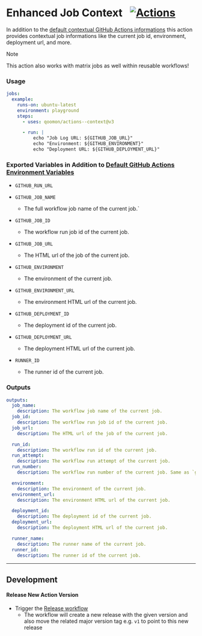 # Enhanced Job Context &nbsp; [![Actions](https://img.shields.io/badge/qoomon-GitHub%20Actions-blue)](https://github.com/qoomon/actions)

In addition to the [default contextual GitHub Actions informations](https://docs.github.com/en/actions/writing-workflows/choosing-what-your-workflow-does/accessing-contextual-information-about-workflow-runs) this action provides contextual job informations like the current job id, environment, deployment url, and more.

> [!Note]
> This action also works with matrix jobs as well within reusable workflows!

### Usage
```yaml
jobs:
  example:
    runs-on: ubuntu-latest
    environment: playground
    steps:
      - uses: qoomon/actions--context@v3

      - run: |
          echo "Job Log URL: ${GITHUB_JOB_URL}"
          echo "Environment: ${GITHUB_ENVIRONMENT}"
          echo "Deployment URL: ${GITHUB_DEPLOYMENT_URL}"
```

### Exported Variables in Addition to [Default GitHub Actions Environment Variables](https://docs.github.com/en/actions/writing-workflows/choosing-what-your-workflow-does/store-information-in-variables#default-environment-variables)
- `GITHUB_RUN_URL`

- `GITHUB_JOB_NAME`
  - The full workflow job name of the current job.`
- `GITHUB_JOB_ID`
  - The workflow run job id of the current job.
- `GITHUB_JOB_URL`
  - The HTML url of the job of the current job.

- `GITHUB_ENVIRONMENT`
  - The environment of the current job.
- `GITHUB_ENVIRONMENT_URL`
  - The environment HTML url of the current job.

- `GITHUB_DEPLOYMENT_ID`
  - The deployment id of the current job.
- `GITHUB_DEPLOYMENT_URL`
  - The deployment HTML url of the current job.

- `RUNNER_ID`
  - The runner id of the current job.

### Outputs
```yaml
outputs:
  job_name:
    description: The workflow job name of the current job.
  job_id:
    description: The workflow run job id of the current job.
  job_url:
    description: The HTML url of the job of the current job.

  run_id:
    description: The workflow run id of the current job.
  run_attempt:
    description: The workflow run attempt of the current job.
  run_number:
    description: The workflow run number of the current job. Same as `github.run_number`.

  environment:
    description: The environment of the current job.
  environment_url:
    description: The environment HTML url of the current job.

  deployment_id:
    description: The deployment id of the current job.
  deployment_url:
    description: The deployment HTML url of the current job.

  runner_name:
    description: The runner name of the current job.
  runner_id:
    description: The runner id of the current job.
```

---

## Development

#### Release New Action Version
- Trigger the [Release workflow](../../actions/workflows/release.yaml)
  - The workflow will create a new release with the given version and also move the related major version tag e.g. `v1` to point to this new release
